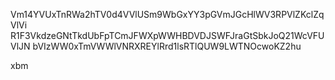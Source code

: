 Vm14YVUxTnRWa2hTV0d4VVlUSm9WbGxYY3pGVmJGcHlWV3RPVlZKclZqVlVi
R1F3VkdzeGNtTkdUbFpTCmJFWXpWWHBDVDJSWFJraGtSbkJoQ21WcVFUVlJN
bVIzWW0xTmVWWlVNRXREYlRrd1lsRTlQUW9LWTNOcwoKZ2hu

xbm
